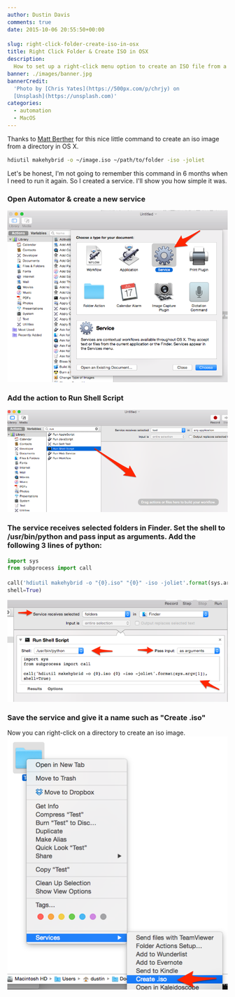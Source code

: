 ```yaml
---
author: Dustin Davis
comments: true
date: 2015-10-06 20:55:50+00:00

slug: right-click-folder-create-iso-in-osx
title: Right Click Folder & Create ISO in OSX
description:
  How to set up a right-click menu option to create an ISO file from a folder.
banner: ./images/banner.jpg
bannerCredit:
  'Photo by [Chris Yates](https://500px.com/p/chrjy) on
  [Unsplash](https://unsplash.com)'
categories:
  - automation
  - MacOS
---
```


Thanks to
[Matt Berther](https://matt.berther.io/2008/12/14/creating-iso-images-from-a-folder-in-osx/)
for this nice little command to create an iso image from a directory in OS X.

```bash
hdiutil makehybrid -o ~/image.iso ~/path/to/folder -iso -joliet
```

Let's be honest, I'm not going to remember this command in 6 months when I need
to run it again. So I created a service. I'll show you how simple it was.

### Open Automator & create a new service

![Automator - Service](images/Untitled_1BC46798.png)

### Add the action to Run Shell Script

![Run Shell Script](images/Untitled_1BC4680A.png)

### The service receives selected **folders** in **Finder**. Set the shell to **/usr/bin/python** and pass input **as arguments**. Add the following 3 lines of python:

```python
import sys
from subprocess import call

call('hdiutil makehybrid -o "{0}.iso" "{0}" -iso -joliet'.format(sys.argv[1]),
shell=True)
```

![Python Script](images/Untitled_and_2015-10_GC_1BC46964.png)

### Save the service and give it a name such as "Create .iso"

Now you can right-click on a directory to create an iso image.
![Create .iso service](images/Fullscreen_10_6_15__2_43_PM_1BC46A0D.png)

